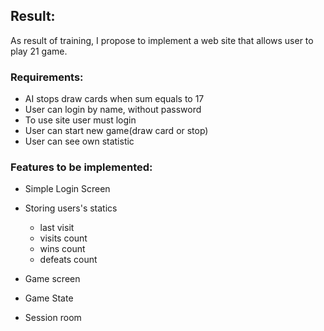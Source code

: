 ## Result:
As result of training, I propose to implement a web site that allows user to play 21 game. 

### Requirements: 
* AI stops draw cards when sum equals to 17 
* User can login by name, without password 
* To use site user must login 
* User can start new game(draw card or stop) 
* User can see own statistic

### Features to be implemented:
* Simple Login Screen

* Storing users's statics
    * last visit
    * visits count
    * wins count
    * defeats count

* Game screen
* Game State
* Session room
